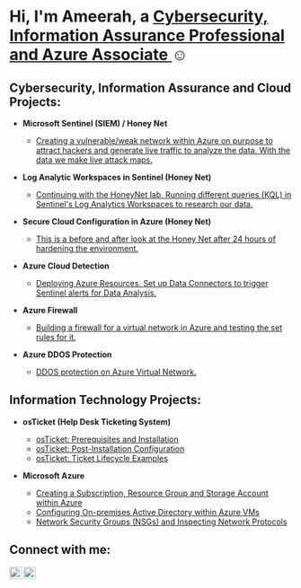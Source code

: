 <h1>Hi, I'm Ameerah, a <a href="https://linkedin.com/in/ameerah-offord"> Cybersecurity, Information Assurance Professional and Azure Associate </a>☺</h1>

<h2>Cybersecurity, Information Assurance and Cloud Projects:</h2>

- <b>Microsoft Sentinel (SIEM) / Honey Net</b>
  - [Creating a vulnerable/weak network within Azure on purpose to attract hackers and generate live traffic to analyze the data. With the data we make live attack maps.](https://github.com/AmeerahO98/Honey_Net)
  
- <b>Log Analytic Workspaces in Sentinel (Honey Net)</b>
  - [Continuing with the HoneyNet lab. Running different queries (KQL) in Sentinel's Log Analytics Workspaces to research our data.](https://github.com/AmeerahO98/Logging)

- <b>Secure Cloud Configuration in Azure (Honey Net)</b>
  - [This is a before and after look at the Honey Net after 24 hours of hardening the environment.](https://github.com/AmeerahO98/Secure_Cloud)

- <b>Azure Cloud Detection</b>
  - [Deploying Azure Resources. Set up Data Connectors to trigger Sentinel alerts for Data Analysis.](https://github.com/AmeerahO98/detect)

- <b>Azure Firewall</b>
  - [Building a firewall for a virtual network in Azure and testing the set rules for it.](https://github.com/AmeerahO98/firewall)

- <b>Azure DDOS Protection</b>
  - [DDOS protection on Azure Virtual Network.](https://github.com/AmeerahO98/ddos)

<h2>Information Technology Projects:</h2>

- <b>osTicket (Help Desk Ticketing System)</b>
  - [osTicket: Prerequisites and Installation](https://github.com/AmeerahO98/osticket-prereqs)
  - [osTicket: Post-Installation Configuration](https://github.com/AmeerahO98/post-install-config)
  - [osTicket: Ticket Lifecycle Examples](https://github.com/AmeerahO98/ticket-lifecycle)
  
- <b>Microsoft Azure</b>
  - [Creating a Subscription, Resource Group and Storage Account within Azure](https://github.com/AmeerahO98/subscription-resourcegroup-storageaccount)
  - [Configuring On-premises Active Directory within Azure VMs](https://github.com/AmeerahO98/configure-ad)
  - [Network Security Groups (NSGs) and Inspecting Network Protocols](https://github.com/AmeerahO98/azure-network-protocols)

<h2>Connect with me:</h2>

[<img align="left" alt="Josh | LinkedIn" width="22px" src="https://cdn.jsdelivr.net/npm/simple-icons@v3/icons/linkedin.svg" />][linkedin]
[<img align="left" alt="Josh | Instagram" width="22px" src="https://cdn.jsdelivr.net/npm/simple-icons@v3/icons/instagram.svg" />][instagram]

[instagram]: https://www.instagram.com/ameerah_sade
[linkedin]: https://linkedin.com/in/ameerah-offord

